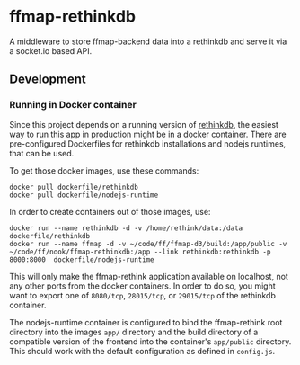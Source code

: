 # ffmap-rethinkdb

A middleware to store ffmap-backend data into a rethinkdb and serve it via a socket.io based API.

## Development

### Running in Docker container

Since this project depends on a running version of [rethinkdb](http://rethinkdb.com/), the easiest way
to run this app in production might be in a docker container. There are pre-configured Dockerfiles for
rethinkdb installations and nodejs runtimes, that can be used.

To get those docker images, use these commands:

```
docker pull dockerfile/rethinkdb
docker pull dockerfile/nodejs-runtime
```

In order to create containers out of those images, use:

```
docker run --name rethinkdb -d -v /home/rethink/data:/data dockerfile/rethinkdb
docker run --name ffmap -d -v ~/code/ff/ffmap-d3/build:/app/public -v ~/code/ff/nook/ffmap-rethinkdb:/app --link rethinkdb:rethinkdb -p 8000:8000  dockerfile/nodejs-runtime
```

This will only make the ffmap-rethink application available on localhost, not any other ports from the
docker containers. In order to do so, you might want to export one of `8080/tcp`, `28015/tcp`, or `29015/tcp`
of the rethinkdb container.

The nodejs-runtime container is configured to bind the ffmap-rethink root directory into the images `app/` directory
and the build directory of a compatible version of the frontend into the container's `app/public` directory. This
should work with the default configuration as defined in `config.js`.

